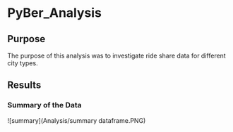 # PyBer_Analysis

## Purpose
The purpose of this analysis was to investigate ride share data for different city types.

## Results

### Summary of the Data

![summary](Analysis/summary dataframe.PNG)

